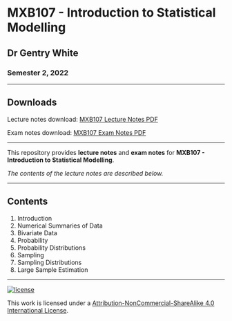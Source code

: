 # MXB107 - Introduction to Statistical Modelling

## Dr Gentry White

### Semester 2, 2022

---

## Downloads

Lecture notes download: [MXB107 Lecture Notes PDF](https://www.github.com/Tarang74/MXB107/raw/main/MXB107%20Lecture%20Notes.pdf)

Exam notes download: [MXB107 Exam Notes PDF](https://www.github.com/Tarang74/MXB107/raw/main/MXB107%20Exam%20Notes.pdf)

---

This repository provides **lecture notes** and **exam notes** for **MXB107 - Introduction to Statistical Modelling**.

*The contents of the lecture notes are described below.*

---

## Contents

1. Introduction
2. Numerical Summaries of Data
3. Bivariate Data
4. Probability
5. Probability Distributions
6. Sampling
7. Sampling Distributions
8. Large Sample Estimation

---

[![license](https://forthebadge.com/images/badges/cc-nc-sa.svg)](http://creativecommons.org/licenses/by-nc-sa/4.0/)

This work is licensed under a [Attribution-NonCommercial-ShareAlike 4.0 International License](http://creativecommons.org/licenses/by-nc-sa/4.0/).
